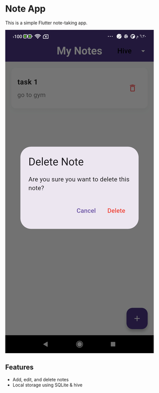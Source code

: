 # Note App

This is a simple Flutter note-taking app.

![Screenshot](assets/photo1.jpg)

## Features
- Add, edit, and delete notes
- Local storage using SQLite & hive

